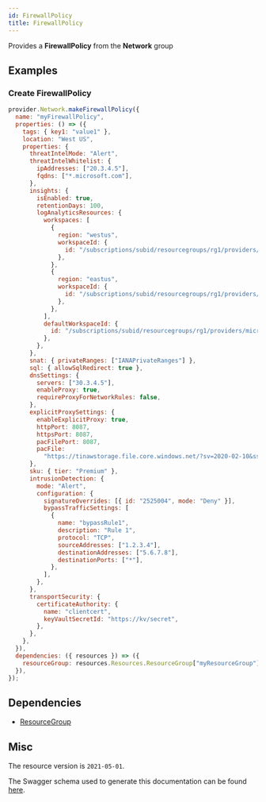 ```yaml
---
id: FirewallPolicy
title: FirewallPolicy
---
```

Provides a **FirewallPolicy** from the **Network** group
## Examples
### Create FirewallPolicy
```js
provider.Network.makeFirewallPolicy({
  name: "myFirewallPolicy",
  properties: () => ({
    tags: { key1: "value1" },
    location: "West US",
    properties: {
      threatIntelMode: "Alert",
      threatIntelWhitelist: {
        ipAddresses: ["20.3.4.5"],
        fqdns: ["*.microsoft.com"],
      },
      insights: {
        isEnabled: true,
        retentionDays: 100,
        logAnalyticsResources: {
          workspaces: [
            {
              region: "westus",
              workspaceId: {
                id: "/subscriptions/subid/resourcegroups/rg1/providers/microsoft.operationalinsights/workspaces/workspace1",
              },
            },
            {
              region: "eastus",
              workspaceId: {
                id: "/subscriptions/subid/resourcegroups/rg1/providers/microsoft.operationalinsights/workspaces/workspace2",
              },
            },
          ],
          defaultWorkspaceId: {
            id: "/subscriptions/subid/resourcegroups/rg1/providers/microsoft.operationalinsights/workspaces/defaultWorkspace",
          },
        },
      },
      snat: { privateRanges: ["IANAPrivateRanges"] },
      sql: { allowSqlRedirect: true },
      dnsSettings: {
        servers: ["30.3.4.5"],
        enableProxy: true,
        requireProxyForNetworkRules: false,
      },
      explicitProxySettings: {
        enableExplicitProxy: true,
        httpPort: 8087,
        httpsPort: 8087,
        pacFilePort: 8087,
        pacFile:
          "https://tinawstorage.file.core.windows.net/?sv=2020-02-10&ss=bfqt&srt=sco&sp=rwdlacuptfx&se=2021-06-04T07:01:12Z&st=2021-06-03T23:01:12Z&sip=68.65.171.11&spr=https&sig=Plsa0RRVpGbY0IETZZOT6znOHcSro71LLTTbzquYPgs%3D",
      },
      sku: { tier: "Premium" },
      intrusionDetection: {
        mode: "Alert",
        configuration: {
          signatureOverrides: [{ id: "2525004", mode: "Deny" }],
          bypassTrafficSettings: [
            {
              name: "bypassRule1",
              description: "Rule 1",
              protocol: "TCP",
              sourceAddresses: ["1.2.3.4"],
              destinationAddresses: ["5.6.7.8"],
              destinationPorts: ["*"],
            },
          ],
        },
      },
      transportSecurity: {
        certificateAuthority: {
          name: "clientcert",
          keyVaultSecretId: "https://kv/secret",
        },
      },
    },
  }),
  dependencies: ({ resources }) => ({
    resourceGroup: resources.Resources.ResourceGroup["myResourceGroup"],
  }),
});

```
## Dependencies
- [ResourceGroup](../Resources/ResourceGroup.md)
## Misc
The resource version is `2021-05-01`.

The Swagger schema used to generate this documentation can be found [here](https://github.com/Azure/azure-rest-api-specs/tree/main/specification/network/resource-manager/Microsoft.Network/stable/2021-05-01/firewallPolicy.json).
